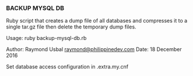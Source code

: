 ### BACKUP MYSQL DB

Ruby script that creates a dump file of all databases
and compresses it to a single tar.gz file then delete the temporary dump files.

Usage: ruby backup-mysql-db.rb

Author: Raymond Usbal <raymond@philippinedev.com>
Date: 18 December 2016

Set database access configuration in .extra.my.cnf
